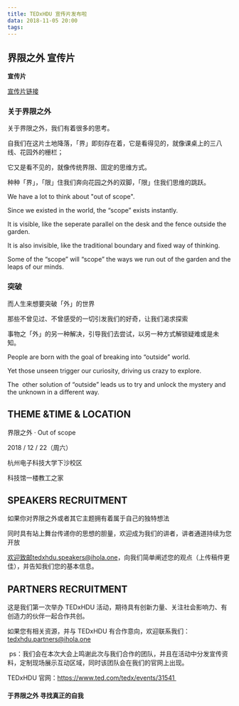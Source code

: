 ```yaml
---
title: TEDxHDU 宣传片发布啦
data: 2018-11-05 20:00
tags: 
---
```


## 界限之外 宣传片

**宣传片**

<!--more-->

[宣传片链接](https://v.qq.com/x/page/x07823x0fcj.html)

### 关于界限之外

关于界限之外，我们有着很多的思考。
      
自我们在这片土地降落，「界」即刻存在着，它是看得见的，就像课桌上的三八线、花园外的栅栏；

它又是看不见的，就像传统界限、固定的思维方式。

种种「界」，「限」住我们奔向花园之外的双脚，「限」住我们思维的跳跃。



We have a lot to think about "out of scope".

Since we existed in the world, the “scope” exists instantly.

It is visible, like the seperate parallel on the desk and the fence outside the garden.

It is also invisible, like the traditional boundary and fixed way of thinking.

Some of the “scope” will “scope” the ways we run out of the garden and the leaps of our minds.




### 突破

而人生来想要突破「外」的世界

那些不曾见过、不曾感受的一切引发我们的好奇，让我们渴求探索

事物之「外」的另一种解决，引导我们去尝试，以另一种方式解锁疑难或是未知。  

People are born with the goal of breaking into “outside” world.

Yet those unseen trigger our curiosity, driving us crazy to explore. 

The  other solution of “outside” leads us to try and unlock the mystery and the unknown in a different way.


## THEME &TIME & LOCATION

界限之外 · Out of scope 

2018 / 12 / 22（周六）

杭州电子科技大学下沙校区

科技馆一楼教工之家

## SPEAKERS RECRUITMENT

如果你对界限之外或者其它主题拥有着属于自己的独特想法

同时具有站上舞台传递你的思想的胆量，欢迎成为我们的讲者，讲者通道持续为您开放

欢迎致邮tedxhdu.speakers@ihola.one，向我们简单阐述您的观点（上传稿件更佳），并告知我们您的基本信息。

## PARTNERS RECRUITMENT

这是我们第一次举办 TEDxHDU 活动，期待具有创新力量、关注社会影响力、有创造力的伙伴一起合作共创。

如果您有相关资源，并与 TEDxHDU 有合作意向，欢迎联系我们：tedxhdu.partners@ihola.one

 ps：我们会在本次大会上鸣谢此次与我们合作的团队，并且在活动中分发宣传资料，定制现场展示互动区域，同时该团队会在我们的官网上出现。

TEDxHDU 官网：https://www.ted.com/tedx/events/31541 

#### 于界限之外 寻找真正的自我





